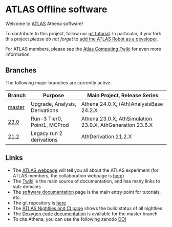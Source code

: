 ATLAS Offline software
========================

Welcome to [ATLAS](https://atlas.ch) Athena software!

To contribute to this project, follow our [git tutorial](https://atlassoftwaredocs.web.cern.ch/gittutorial/). In particular, if you fork this project *please do not forget* to [add the ATLAS Robot as a developer](https://atlassoftwaredocs.web.cern.ch/gittutorial/gitlab-fork/).

For ATLAS members, please see the [Atlas Computing Twiki](https://twiki.cern.ch/twiki/bin/view/AtlasComputing/AtlasComputing) for even more information.

Branches
--------
The following major branches are currently active:

Branch                                                            | Purpose                      | Main Project, Release Series
------------------------------------------------------------------| ---------------------------- | ---------------------------------------
[master](https://gitlab.cern.ch/atlas/athena/tree/master)         | Upgrade, Analysis, Derivations | Athena 24.0.X, (Ath)AnalysisBase 24.2.X
[23.0](https://gitlab.cern.ch/atlas/athena/tree/23.0)             | Run-3 Tier0, Point1, MCProd  | Athena 23.0.X, AthSimulation 23.0.X, AthGeneration 23.6.X
[21.2](https://gitlab.cern.ch/atlas/athena/tree/21.2)             | Legacy run 2 derivations     | AthDerivation 21.2.X

Links
-----

- The [ATLAS webpage](https://atlas.ch) will tell you all about the ATLAS experiment (for ATLAS members, the collaboration webpage is [here](https://atlas-collaboration.web.cern.ch/))
- The [Twiki](https://twiki.cern.ch/twiki/bin/view/AtlasComputing/AtlasComputing) is the main source of documentation, and has many links to sub-domains
- The [software documentation](https://atlassoftwaredocs.web.cern.ch) page is the main entry point for tutorials, etc.
- The git repository is [here](https://gitlab.cern.ch/atlas/athena)
- The [ATLAS Nightlies and CI page](https://bigpanda.cern.ch/globalview/) shows the build status of all nightlies
- The [Doxygen code documentation](https://atlas-sw-doxygen.web.cern.ch/atlas-sw-doxygen/atlas_22.0.X-DOX/docs/html/index.html) is available for the master branch
- To cite Athena, you can use the following zenodo [DOI](https://zenodo.org/record/2641997)
